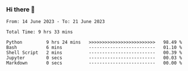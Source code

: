 ### Hi there 👋

<!--
**ututono/ututono** is a ✨ _special_ ✨ repository because its `README.md` (this file) appears on your GitHub profile.

Here are some ideas to get you started:

- 🔭 I’m currently working on ...
- 🌱 I’m currently learning ...
- 👯 I’m looking to collaborate on ...
- 🤔 I’m looking for help with ...
- 💬 Ask me about ...
- 📫 How to reach me: ...
- 😄 Pronouns: ...
- ⚡ Fun fact: ...
-->



<!--START_SECTION:waka-->

```text
From: 14 June 2023 - To: 21 June 2023

Total Time: 9 hrs 33 mins

Python         9 hrs 24 mins   >>>>>>>>>>>>>>>>>>>>>>>>>   98.49 %
Bash           6 mins          -------------------------   01.10 %
Shell Script   2 mins          -------------------------   00.39 %
Jupyter        0 secs          -------------------------   00.03 %
Markdown       0 secs          -------------------------   00.00 %
```

<!--END_SECTION:waka-->
